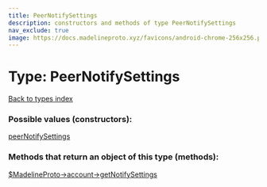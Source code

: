 ```yaml
---
title: PeerNotifySettings
description: constructors and methods of type PeerNotifySettings
nav_exclude: true
image: https://docs.madelineproto.xyz/favicons/android-chrome-256x256.png
---
```

# Type: PeerNotifySettings
[Back to types index](index.html)



### Possible values (constructors):

[peerNotifySettings](/API_docs/constructors/peerNotifySettings.html)  



### Methods that return an object of this type (methods):

[$MadelineProto->account->getNotifySettings](/API_docs/methods/account.getNotifySettings.html)  




